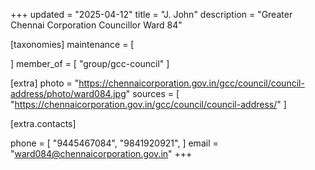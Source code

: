 +++
updated = "2025-04-12"
title = "J. John"
description = "Greater Chennai Corporation Councillor Ward 84"

[taxonomies]
maintenance = [

]
member_of = [
    "group/gcc-council"
]

[extra]
photo = "https://chennaicorporation.gov.in/gcc/council/council-address/photo/ward084.jpg"
sources = [
    "https://chennaicorporation.gov.in/gcc/council/council-address/"
]

[extra.contacts]

phone = [
    "9445467084",
    "9841920921",
    ]
email = "ward084@chennaicorporation.gov.in"
+++